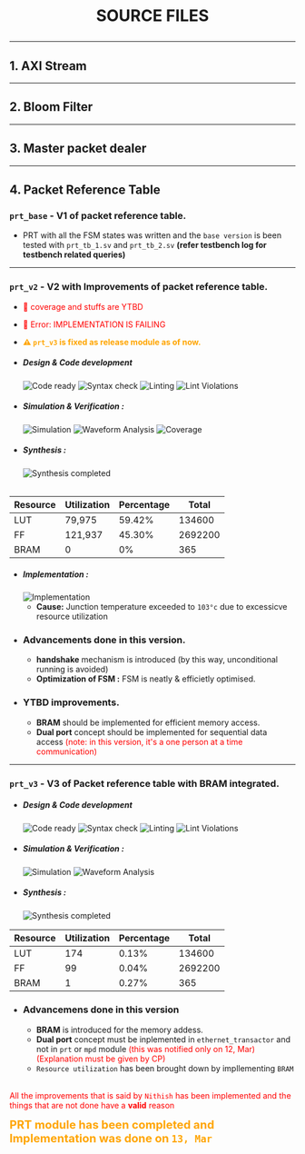 
# <p align = center> SOURCE FILES </p>


---
## 1. AXI Stream

---
## 2. Bloom Filter

---
## 3. Master packet dealer


---
## 4. Packet Reference Table

### `prt_base` - V1 of packet reference table.
- PRT with all the FSM states was written and the `base version` is been tested with `prt_tb_1.sv` and `prt_tb_2.sv` **(refer testbench log for testbench related queries)**

---
### `prt_v2` - V2 with Improvements of packet reference table.
- <span style="color:red;">🚨 coverage and stuffs are YTBD</span>
- <span style="color:red;">🚨 Error: IMPLEMENTATION IS FAILING</span>
- <span style="color:orange; font-weight:bold;"> ⚠ `prt_v3` is fixed as release module as of now.</span> 

- ##### Design & Code development
    <img alt="Code ready" src="https://img.shields.io/badge/Code-READY-green"> <img alt="Syntax check" src="https://img.shields.io/badge/Syntax Check-PASS-green">  <img alt="Linting" src="https://img.shields.io/badge/Linting-PASS-green"> <img alt="Lint Violations" src="https://img.shields.io/badge/Violations-0-GREEN"> 

- ##### Simulation & Verification :
    <img alt="Simulation" src="https://img.shields.io/badge/Simulation-PASS-green">  <img alt="Waveform Analysis" src="https://img.shields.io/badge/Waveform Analysis-DONE-orange"> <img alt="Coverage" src="https://img.shields.io/badge/Coverage-0-GREEN"> <should be checked>


- ##### Synthesis :
    <img alt="Synthesis completed" src="https://img.shields.io/badge/Synthesis-COMPLETE-green">  

######
| Resource | Utilization| Percentage | Total     |
|----------|------------|------------|-----------|
| LUT      | 79,975     | 59.42%     | 134600    |
| FF       | 121,937    | 45.30%     | 2692200   |
| BRAM     | 0          | 0%         | 365       |

- ##### Implementation :
    <img alt="Implementation" src="https://img.shields.io/badge/Implementation-FAIL-red"> 

    - **Cause:** Junction temperature exceeded to `103°c` due to excessicve resource utilization

- ### Advancements done in this version.
    - **handshake** mechanism is introduced (by this way, unconditional running is avoided)
    - **Optimization of FSM :** FSM is neatly & efficietly optimised.

- ### YTBD improvements.
    - **BRAM** should be implemented for efficient memory access.
    - **Dual port** concept should be implemented for sequential data access <span style="color:red;">(note: in this version, it's a one person at a time communication)</span>

--- 
### `prt_v3` - V3 of Packet reference table with BRAM integrated.

- ##### Design & Code development
    <img alt="Code ready" src="https://img.shields.io/badge/Code-READY-green"> <img alt="Syntax check" src="https://img.shields.io/badge/Syntax Check-PASS-green">  <img alt="Linting" src="https://img.shields.io/badge/Linting-PASS-green"> <img alt="Lint Violations" src="https://img.shields.io/badge/Violations-0-GREEN"> 

- ##### Simulation & Verification :
    <img alt="Simulation" src="https://img.shields.io/badge/Simulation-YTBD-yellow">  <img alt="Waveform Analysis" src="https://img.shields.io/badge/Waveform Analysis-YTBD-yellow">

- ##### Synthesis :
    <img alt="Synthesis completed" src="https://img.shields.io/badge/Synthesis-YTBD-yellow">  

| Resource | Utilization| Percentage | Total     |
|----------|------------|------------|-----------|
| LUT      | 174        | 0.13%      | 134600    |
| FF       | 99         | 0.04%      | 2692200   |
| BRAM     | 1          | 0.27%      | 365       |

- ### Advancemens done in this version
    - **BRAM** is introduced for the memory addess.
    - **Dual port** concept must be inplemented in `ethernet_transactor` and not in `prt` or `mpd` module <span style = "color:red;"> (this was notified only on 12, Mar)       (Explanation must be given by CP) </span> 
    - `Resource utilization` has been brought down by impllementing `BRAM`

<br><span style = "color:red;"> All the improvements that is said by `Nithish` has been implemented and the things that are not done have a **valid** reason</span> 

<span style="color: orange; font-weight: bold; text-align: center; font-size: 20px;">
    PRT module has been completed and Implementation was done on <code>13, Mar</code>
</span>
